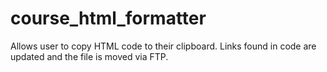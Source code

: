 # course_html_formatter
Allows user to copy HTML code to their clipboard. Links found in code are updated and the file is moved via FTP.
